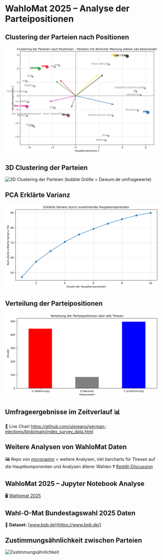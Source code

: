 # WahloMat 2025 – Analyse der Parteipositionen

## Clustering der Parteien nach Positionen
![Clustering der Parteien nach Positionen](img/Clustering%20der%20Parteien%20nach%20Positionen.png)

## 3D Clustering der Parteien
![3D Clustering der Parteien](img/PCA_3D_Clustering.gif)
(bubble Größe = Dawum.de umfragewerte)

## PCA Erklärte Varianz
![Erklärte Varianz nach anzahl von PCA Dimensionen](img/Erklaerte_Varianz_PCA.png)

## Verteilung der Parteipositionen
![Verteilung der Parteipositionen](img/Verteilung%20der%20Parteipositionen.png)

## Umfrageergebnisse im Zeitverlauf 📊
🎯 Live Chart https://github.com/uioreanu/german-elections/blob/main/index_survey_data.html

## Weitere Analysen von WahloMat Daten
🖼️ Repo von [microraptor](https://github.com/microraptor/wahlomat_analysis) = weitere Analysen, inkl barcharts für Thesen auf die Hauptkomponenten und Analysen älterer Wahlen
❓ [Reddit-Discussion](https://www.reddit.com/r/de/comments/1ijw36w/politische_%C3%A4hnlichkeit_von_parteien_nach/)

## WahloMat 2025 – Jupyter Notebook Analyse
🖥️ [Wahlomat 2025](Wahlomat%202025.ipynb)

## Wahl-O-Mat Bundestagswahl 2025 Daten
📂 **Dataset:** [www.bpb.de](https://www.bpb.de/)

## Zustimmungsähnlichkeit zwischen Parteien
![Zustimmungsähnlichkeit](Zustimmungsähnlichkeit.png)

